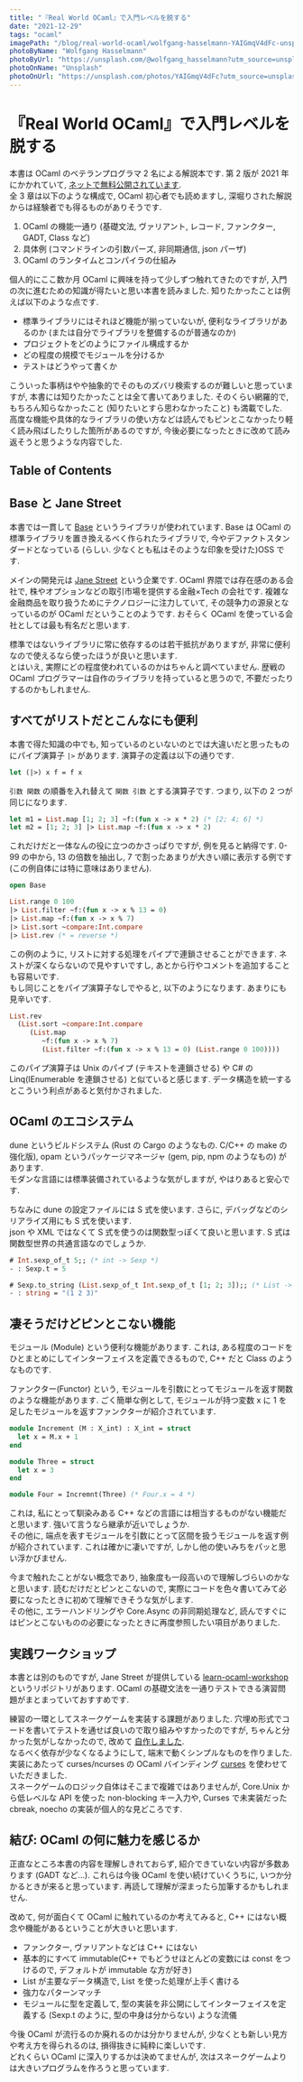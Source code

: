 ```yaml
---
title: "『Real World OCaml』で入門レベルを脱する"
date: "2021-12-29"
tags: "ocaml"
imagePath: "/blog/real-world-ocaml/wolfgang-hasselmann-YAIGmqV4dFc-unsplash.jpg"
photoByName: "Wolfgang Hasselmann"
photoByUrl: "https://unsplash.com/@wolfgang_hasselmann?utm_source=unsplash&utm_medium=referral&utm_content=creditCopyText"
photoOnName: "Unsplash"
photoOnUrl: "https://unsplash.com/photos/YAIGmqV4dFc?utm_source=unsplash&utm_medium=referral&utm_content=creditCopyText"
---
```


# 『Real World OCaml』で入門レベルを脱する

本書は OCaml のベテランプログラマ 2 名による解説本です. 第 2 版が 2021 年にかかれていて, [ネットで無料公開されています](https://dev.realworldocaml.org/index.html).  
全 3 章は以下のような構成で, OCaml 初心者でも読めますし, 深堀りされた解説からは経験者でも得るものがありそうです.
1. OCaml の機能一通り (基礎文法, ヴァリアント, レコード, ファンクター, GADT, Class など)
2. 具体例 (コマンドラインの引数パーズ, 非同期通信, json パーザ)
3. OCaml のランタイムとコンパイラの仕組み

個人的にここ数か月 OCaml に興味を持って少しずつ触れてきたのですが, 入門の次に進むための知識が得たいと思い本書を読みました. 知りたかったことは例えば以下のような点です.
- 標準ライブラリにはそれほど機能が揃っていないが, 便利なライブラリがあるのか (または自分でライブラリを整備するのが普通なのか)
- プロジェクトをどのようにファイル構成するか
- どの程度の規模でモジュールを分けるか
- テストはどうやって書くか

こういった事柄はやや抽象的でそのものズバリ検索するのが難しいと思っていますが, 本書には知りたかったことは全て書いてありました. そのくらい網羅的で, もちろん知らなかったこと (知りたいとすら思わなかったこと) も満載でした.  
高度な機能や具体的なライブラリの使い方などは読んでもピンとこなかったり軽く読み飛ばしたりした箇所があるのですが, 今後必要になったときに改めて読み返そうと思うような内容でした.

## Table of Contents

## Base と Jane Street

本書では一貫して [Base](https://github.com/janestreet/base) というライブラリが使われています. Base は OCaml の標準ライブラリを置き換えるべく作られたライブラリで, 今やデファクトスタンダードとなっている (らしい. 少なくとも私はそのような印象を受けた)OSS です.

メインの開発元は [Jane Street](https://www.janestreet.com) という企業です. OCaml 界隈では存在感のある会社で, 株やオプションなどの取引市場を提供する金融×Tech の会社です. 複雑な金融商品を取り扱うためにテクノロジーに注力していて, その競争力の源泉となっているのが OCaml だということのようです. おそらく OCaml を使っている会社としては最も有名だと思います.

標準ではないライブラリに常に依存するのは若干抵抗がありますが, 非常に便利なので使えるなら使ったほうが良いと思います.  
とはいえ, 実際にどの程度使われているのかはちゃんと調べていません. 歴戦の OCaml プログラマーは自作のライブラリを持っていると思うので, 不要だったりするのかもしれません.

## すべてがリストだとこんなにも便利

本書で得た知識の中でも, 知っているのといないのとでは大違いだと思ったものにパイプ演算子 `|>` があります. 演算子の定義は以下の通りです.

```ocaml
let (|>) x f = f x
```

` 引数 関数 ` の順番を入れ替えて ` 関数 引数 ` とする演算子です. つまり, 以下の 2 つが同じになります.

```ocaml
let m1 = List.map [1; 2; 3] ~f:(fun x -> x * 2) (* [2; 4; 6] *)
let m2 = [1; 2; 3] |> List.map ~f:(fun x -> x * 2)
```

これだけだと一体なんの役に立つのかさっぱりですが, 例を見ると納得です. 0-99 の中から, 13 の倍数を抽出し, 7 で割ったあまりが大きい順に表示する例です (この例自体には特に意味はありません).

```ocaml
open Base

List.range 0 100
|> List.filter ~f:(fun x -> x % 13 = 0)
|> List.map ~f:(fun x -> x % 7)
|> List.sort ~compare:Int.compare
|> List.rev (* = reverse *)
```

この例のように, リストに対する処理をパイプで連鎖させることができます. ネストが深くならないので見やすいですし, あとから行やコメントを追加することも容易いです.  
もし同じことをパイプ演算子なしでやると, 以下のようになります. あまりにも見辛いです.

```ocaml
List.rev
  (List.sort ~compare:Int.compare
     (List.map
        ~f:(fun x -> x % 7)
        (List.filter ~f:(fun x -> x % 13 = 0) (List.range 0 100))))
```

このパイプ演算子は Unix のパイプ (テキストを連鎖させる) や C# の Linq(IEnumerable を連鎖させる) と似ていると感じます. データ構造を統一するとこういう利点があると気付かされました.

## OCaml のエコシステム

dune というビルドシステム (Rust の Cargo のようなもの. C/C++ の make の強化版), opam というパッケージマネージャ (gem, pip, npm のようなもの) があります.  
モダンな言語には標準装備されているような気がしますが, やはりあると安心です.

ちなみに dune の設定ファイルには S 式を使います. さらに, デバッグなどのシリアライズ用にも S 式を使います.  
json や XML ではなくて S 式を使うのは関数型っぽくて良いと思います. S 式は関数型世界の共通言語なのでしょうか.

```ocaml
# Int.sexp_of_t 5;; (* int -> Sexp *)
- : Sexp.t = 5

# Sexp.to_string (List.sexp_of_t Int.sexp_of_t [1; 2; 3]);; (* List -> Sexp -> string *)
- : string = "(1 2 3)"
```

## 凄そうだけどピンとこない機能

モジュール (Module) という便利な機能があります. これは, ある程度のコードをひとまとめにしてインターフェイスを定義できるもので, C++ だと Class のようなものです.

ファンクター(Functor) という, モジュールを引数にとってモジュールを返す関数のような機能があります. ごく簡単な例として, モジュールが持つ変数 x に 1 を足したモジュールを返すファンクターが紹介されています.  

```ocaml
module Increment (M : X_int) : X_int = struct
  let x = M.x + 1
end

module Three = struct
  let x = 3
end

module Four = Incremnt(Three) (* Four.x = 4 *)
```

これは, 私にとって馴染みある C++ などの言語には相当するものがない機能だと思います. 強いて言うなら継承が近いでしょうか.  
その他に, 端点を表すモジュールを引数にとって区間を扱うモジュールを返す例が紹介されています. これは確かに凄いですが, しかし他の使いみちをパッと思い浮かびません.  

今まで触れたことがない概念であり, 抽象度も一段高いので理解しづらいのかなと思います. 読むだけだとピンとこないので, 実際にコードを色々書いてみて必要になったときに初めて理解できそうな気がします.  
その他に, エラーハンドリングや Core.Async の非同期処理など, 読んですぐにはピンとこないものの必要になったときに再度参照したい項目がありました.

## 実践ワークショップ

本書とは別のものですが, Jane Street が提供している [learn-ocaml-workshop](https://github.com/janestreet/learn-ocaml-workshop) というリポジトリがあります. OCaml の基礎文法を一通りテストできる演習問題がまとまっていておすすめです.  

練習の一環としてスネークゲームを実装する課題がありました. 穴埋め形式でコードを書いてテストを通せば良いので取り組みやすかったのですが, ちゃんと分かった気がしなかったので, 改めて [自作しました](https://github.com/momorin256/rattlesnake).  
なるべく依存が少なくなるようにして, 端末で動くシンプルなものを作りました. 実装にあたって curses/ncurses の OCaml バインディング [curses](https://github.com/mbacarella/curses) を使わせていただきました.  
スネークゲームのロジック自体はそこまで複雑ではありませんが, Core.Unix から低レベルな API を使った non-blocking キー入力や, Curses で未実装だった cbreak, noecho の実装が個人的な見どころです.

## 結び: OCaml の何に魅力を感じるか

正直なところ本書の内容を理解しきれておらず, 紹介できていない内容が多数あります (GADT など...). これらは今後 OCaml を使い続けていくうちに, いつか分かるときが来ると思っています. 再読して理解が深まったら加筆するかもしれません.

改めて, 何が面白くて OCaml に触れているのか考えてみると, C++ にはない概念や機能があるということが大きいと思います.  
- ファンクター, ヴァリアントなどは C++ にはない
- 基本的にすべて immutable(C++ でもどうせほとんどの変数には const をつけるので, デフォルトが immutable な方が好き)
- List が主要なデータ構造で, List を使った処理が上手く書ける
- 強力なパターンマッチ
- モジュールに型を定義して, 型の実装を非公開にしてインターフェイスを定義する (Sexp.t のように, 型の中身は分からない) ような流儀

今後 OCaml が流行るのか廃れるのかは分かりませんが, 少なくとも新しい見方や考え方を得られるのは, 損得抜きに純粋に楽しいです.  
どれくらい OCaml に深入りするかは決めてませんが, 次はスネークゲームよりは大きいプログラムを作ろうと思っています.
